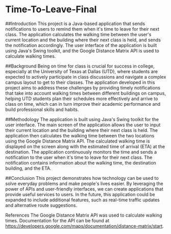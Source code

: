 # Time-To-Leave-Final
##Introduction
This project is a Java-based application that sends notifications to users to remind them when it's time to leave for their next class. The application calculates the walking time between the user's current location and the building where their next class is held, and sends the notification accordingly. The user interface of the application is built using Java's Swing toolkit, and the Google Distance Matrix API is used to calculate walking times.

##Background
Being on time for class is crucial for success in college, especially at the University of Texas at Dallas (UTD), where students are expected to actively participate in class discussions and navigate a complex campus layout to get to their classes. The application developed in this project aims to address these challenges by providing timely notifications that take into account walking times between different buildings on campus, helping UTD students plan their schedules more effectively and arrive to class on time, which can in turn improve their academic performance and build professional skills and habits.

##Methodology
The application is built using Java's Swing toolkit for the user interface. The main screen of the application allows the user to input their current location and the building where their next class is held. The application then calculates the walking time between the two locations using the Google Distance Matrix API. The calculated walking time is displayed on the screen along with the estimated time of arrival (ETA) at the destination.
The application continuously monitors the time and sends a notification to the user when it's time to leave for their next class. The notification contains information about the walking time, the destination building, and the ETA.

##Conclusion
This project demonstrates how technology can be used to solve everyday problems and make people's lives easier. By leveraging the power of APIs and user-friendly interfaces, we can create applications that provide useful services to users. In the future, this application could be expanded to include additional features, such as real-time traffic updates and alternative route suggestions.

References
The Google Distance Matrix API was used to calculate walking times. Documentation for the API can be found at https://developers.google.com/maps/documentation/distance-matrix/start.
